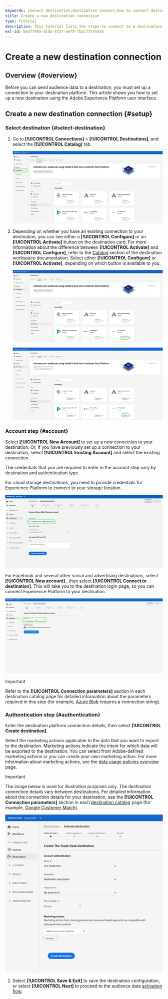 ```yaml
---
keywords: connect destination;destination connect;how to connect destination
title: Create a new destination connection
type: Tutorial
description: This tutorial lists the steps to connect to a destination in Adobe Experience Platform
exl-id: 56d7799a-d1da-4727-ae79-fb2c775fe5a5
---
```

# Create a new destination connection

## Overview {#overview}

Before you can send audience data to a destination, you must set up a connection to your destination platform. This article shows you how to set up a new destination using the Adobe Experience Platform user interface.

## Create a new destination connection {#setup}

### Select destination {#select-destination}

1. Go to **[!UICONTROL Connections]** > **[!UICONTROL Destinations]**, and select the **[!UICONTROL Catalog]** tab.

   ![Catalog page](../assets/ui/connect-destinations/catalog.png)

1. Depending on whether you have an existing connection to your destination, you can see either a **[!UICONTROL Configure]** or an **[!UICONTROL Activate]** button on the destination card. For more information about the difference between **[!UICONTROL Activate]** and **[!UICONTROL Configure]**, refer to the [Catalog](../ui/destinations-workspace.md#catalog) section of the destination workspace documentation. Select either **[!UICONTROL Configure]** or **[!UICONTROL Activate]**, depending on which button is available to you.

   ![Catalog page](../assets/ui/connect-destinations/set-up.png)

   ![Activate segments](../assets/ui/connect-destinations/activate-segments.png)

<!-- 1. If you selected **[!UICONTROL Set up]**, skip this step. If you selected **[!UICONTROL Activate segments]**, you can now see a list of the existing destination connections. Select **[!UICONTROL Configure new destination]**.

   ![Configure new destination](../assets/ui/connect-destinations/configure-new-destination.png) -->

### Account step {#account}

Select **[!UICONTROL New Account]** to set up a new connection to your destination. Or, if you have previously set up a connection to your destination, select **[!UICONTROL Existing Account]** and select the existing connection. 

The credentials that you are required to enter in the account step vary by destination and authentication type.

For cloud storage destinations, you need to provide credentials for Experience Platform to connect to your storage location.

![Select account type for cloud storage destinations](/help/destinations/assets/ui/connect-destinations/new-account-cloud-storage.png)

For Facebook and several other social and advertising destinations, select **[!UICONTROL New account]** , then select **[!UICONTROL Connect to destination]**. This will take you to the destination login page, so you can connect Experience Platform to your destination.

![Select account type for social destinations](../assets/ui/connect-destinations/new-account.png)

>[!IMPORTANT]
>
>Refer to the **[!UICONTROL Connection parameters]** section in each destination catalog page for detailed information about the parameters required in this step (for example, [Azure Blob](/help/destinations/catalog/cloud-storage/azure-blob.md#parameters) requires a connection string).

### Authentication step {#authentication}

Enter the destination platform connection details, then select **[!UICONTROL Create destination]**.

Select the marketing actions applicable to the data that you want to export to the destination. Marketing actions indicate the intent for which data will be exported to the destination. You can select from Adobe-defined marketing actions or you can create your own marketing action. For more information about marketing actions, see the [data usage policies overview](../../data-governance/policies/overview.md) page.

>[!IMPORTANT]
>
>The image below is used for illustration purposes only. The destination connection details vary between destinations. For detailed information about the connection details for your destination, see the **[!UICONTROL Connection parameters]** section in each [destination catalog](../catalog/overview.md) page (for example, [Google Customer Match](../catalog/advertising/google-customer-match.md#parameters)).

![Connect to destination](../assets/ui/connect-destinations/connect-destination.png)

1. Select **[!UICONTROL Save & Exit]** to save the destination configuration, or select **[!UICONTROL Next]** to proceed to the audience data [activation flow](activate-destinations.md).
